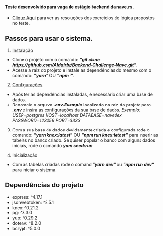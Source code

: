 #### Teste desenvolvido para vaga de estágio backend da nave.rs.

* [Clique Aqui](https://codesandbox.io/s/hjvbu) para ver as resoluções dos exercicios de lógica propostos no teste.

## Passos para usar o sistema.

1. [Instalação](#instalacao)
- Clone o projeto com o comando: **_"git clone https://github.com/Aldairbr/Backend-Challenge-Nave.git"_**.
- Acesse a raiz do projeto e instale as dependências do mesmo com o comando: **_"yarn"_** OU **_"npm i"_**.

2. [Configurações](#Configurações)
  - Após ter as dependências instaladas, é necessário criar uma base de dados. 
  - Renomeie o arquivo **_.env.Example_** localizado na raiz do projeto para **_.env_** e insira as configurações da sua base de dados.
     _Exemplo:_ 
      _USER=postgres_
      _HOST=localhost_
      _DATABASE=navedex_
      _PASSWORD=123456_
      _PORT=3333_

3. Com a sua base de dados devidamente criada e configurada rode o comando: 
                      **_"yarn knex:latest"_** 
                               OU 
                      **_"npm run knex:latest"_** 
   para inserir as tabelas no banco criado.
   Se quiser popular o banco com alguns dados iniciais, rode o comando **_yarn seed:run_**.
   
1. [Inicialização](#Inicialização)
- Com as tabelas criadas rode o comand **_"yarn dev"_** ou **_"npm run dev"_** para iniciar o sistema.

## **Dependências do projeto**

   * express: ^4.17.1
   * jsonwebtoken: ^8.5.1
   * knex: ^0.21.2
   * pg: ^8.3.0
   * yup: ^0.29.2
   * dotenv: ^8.2.0
   * bcrypt: ^5.0.0
